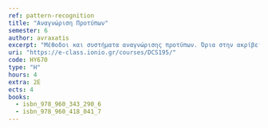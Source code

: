```yaml
---
ref: pattern-recognition
title: "Αναγνώριση Προτύπων"
semester: 6
author: avraxatis 
excerpt: "Μέθοδοι και συστήματα αναγνώρισης προτύπων. Όρια στην ακρίβεια μέτρησης της αξιοπιστίας αναγνώρισης. Κατευθυνόμενη εκπαίδευση και αυτοεκπαίδευση. Συναρτήσεις απόστασης. Ταξινόμηση με κριτήριο την μικρότερη απόσταση και τα κοντινότερα πρότυπα. Γραμμικές και μη γραμμικές συναρτήσεις απόφασης. Ο αλγόριθμος Perceptron. Ταξινομητές Bayes, ταξινομητές πλησιέστερου γείτονα. Παραμετρική και μη παραμετρική εκτίμηση της πυκνότητας πιθανότητας προτύπων: Μεγιστοποίηση εντροπίας, εκτιμητής Parzen, ορθοκανονικές συναρτήσεις, μέθοδοι των RobbinsMonro και KieferWolfowitz, LMS. Μέθοδοι ελαχίστων τετραγώνων. Πολυστρωματικά τεχνητά νευρωνικά δίκτυα. Aναδρομικά τεχνητά νευρωνικά δίκτυα. Εκπαίδευση διόρθωσης λάθους, Hebbian και ανταγωνιστική εκπαίδευση. Πολυεπίπεδο perceptron. Οπισθοδρομική διάδοση του σφάλματος. Δίκτυα ακτινικών συναρτήσεων. Μηχανή Hopfield. Μάθηση με και χωρίς επιτήρηση. Ιεραρχική ομαδοποίηση δεδομένων. Ασαφής λογική. Γενετικοί αλγόριθμοι και αρχές εξελικτικού υπολογισμού."
uri: "https://e-class.ionio.gr/courses/DCS195/"
code: ΗΥ670
type: "H"
hours: 4
extra: 2Ε
ects: 4
books:
  - isbn_978_960_343_290_6
  - isbn_978_960_418_041_7
---
```


